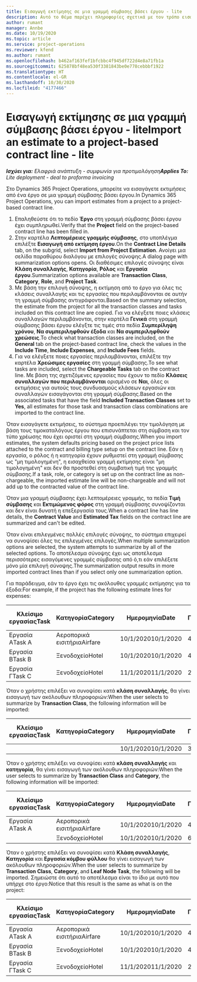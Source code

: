 ```yaml
---
title: Εισαγωγή εκτίμησης σε μια γραμμή σύμβασης βάσει έργου - lite
description: Αυτό το θέμα παρέχει πληροφορίες σχετικά με τον τρόπο εισαγωγής οικονομικών εκτιμήσεων από ένα έργο σε μια γραμμή σύμβασης.
author: rumant
manager: Annbe
ms.date: 10/19/2020
ms.topic: article
ms.service: project-operations
ms.reviewer: kfend
ms.author: rumant
ms.openlocfilehash: b462af163fef1bfcbbc4f945df722d4e8a71fb1a
ms.sourcegitcommit: 625878bf48ea530f3381843be0e778cebbbf1922
ms.translationtype: HT
ms.contentlocale: el-GR
ms.lasthandoff: 10/30/2020
ms.locfileid: "4177466"
---
```

# <a name="import-an-estimate-to-a-project-based-contract-line---lite"></a><span data-ttu-id="0fd3b-103">Εισαγωγή εκτίμησης σε μια γραμμή σύμβασης βάσει έργου - lite</span><span class="sxs-lookup"><span data-stu-id="0fd3b-103">Import an estimate to a project-based contract line - lite</span></span>

<span data-ttu-id="0fd3b-104">_**Ισχύει για:** Ελαφριά ανάπτυξη - συμφωνία για προτιμολόγηση_</span><span class="sxs-lookup"><span data-stu-id="0fd3b-104">_**Applies To:** Lite deployment - deal to proforma invoicing_</span></span>

<span data-ttu-id="0fd3b-105">Στο Dynamics 365 Project Operations, μπορείτε να εισαγάγετε εκτιμήσεις από ένα έργο σε μια γραμμή σύμβασης βάσει έργου.</span><span class="sxs-lookup"><span data-stu-id="0fd3b-105">In Dynamics 365 Project Operations, you can import estimates from a project to a project-based contract line.</span></span>

1. <span data-ttu-id="0fd3b-106">Επαληθεύστε ότι το πεδίο **Έργο** στη γραμμή σύμβασης βάσει έργου έχει συμπληρωθεί.</span><span class="sxs-lookup"><span data-stu-id="0fd3b-106">Verify that the **Project** field on the project-based contract line has been filled in.</span></span>
2. <span data-ttu-id="0fd3b-107">Στην καρτέλα **Λεπτομέρειες γραμμής σύμβασης**, στο υποπλέγμα επιλέξτε **Εισαγωγή από εκτίμηση έργου**.</span><span class="sxs-lookup"><span data-stu-id="0fd3b-107">On the **Contract Line Details** tab, on the subgrid, select **Import from Project Estimation**.</span></span> <span data-ttu-id="0fd3b-108">Ανοίγει μια σελίδα παραθύρου διαλόγου με επιλογές σύνοψης.</span><span class="sxs-lookup"><span data-stu-id="0fd3b-108">A dialog page with summarization options opens.</span></span> <span data-ttu-id="0fd3b-109">Οι διαθέσιμες επιλογές σύνοψης είναι **Κλάση συναλλαγής**, **Κατηγορία**, **Ρόλος** και **Εργασία έργου**.</span><span class="sxs-lookup"><span data-stu-id="0fd3b-109">Summarization options available are **Transaction Class**, **Category**, **Role**, and **Project Task**.</span></span>
3. <span data-ttu-id="0fd3b-110">Με βάση την επιλογή σύνοψης, η εκτίμηση από το έργο για όλες τις κλάσεις συναλλαγής και τις εργασίες που περιλαμβάνονται σε αυτήν τη γραμμή σύμβασης αντιγράφονται.</span><span class="sxs-lookup"><span data-stu-id="0fd3b-110">Based on the summary selection, the estimate from the project for all the transaction classes and tasks included on this contract line are copied.</span></span> <span data-ttu-id="0fd3b-111">Για να ελέγξετε ποιες κλάσεις συναλλαγών περιλαμβάνονται, στην καρτέλα **Γενικά** στη γραμμή σύμβασης βάσει έργου ελέγξτε τις τιμές στα πεδία **Συμπερίληψη χρόνου**, **Να συμπεριληφθούν έξοδα** και **Να συμπεριληφθούν χρεώσεις**.</span><span class="sxs-lookup"><span data-stu-id="0fd3b-111">To check what transaction classes are included, on the **General** tab on the project-based contract line, check the values in the **Include Time**, **Include Expenses**, and **Include Fees** fields.</span></span> 
4. <span data-ttu-id="0fd3b-112">Για να ελέγξετε ποιες εργασίες περιλαμβάνονται, επιλέξτε την καρτέλα **Χρεώσιμες εργασίες** στη γραμμή σύμβασης.</span><span class="sxs-lookup"><span data-stu-id="0fd3b-112">To see what tasks are included, select the **Chargeable Tasks** tab on the contract line.</span></span> <span data-ttu-id="0fd3b-113">Με βάση της σχετιζόμενες εργασίες που έχουν το πεδίο **Κλάσεις συναλλαγών που περιλαμβάνονται** ορισμένο σε **Ναι**, όλες οι εκτιμήσεις για αυτούς τους συνδυασμούς κλάσεων εργασιών και συναλλαγών εισαγάγονται στη γραμμή σύμβασης.</span><span class="sxs-lookup"><span data-stu-id="0fd3b-113">Based on the associated tasks that have the field **Included Transaction Classes** set to **Yes**, all estimates for those task and transaction class combinations are imported to the contract line.</span></span>

<span data-ttu-id="0fd3b-114">Όταν εισαγάγετε εκτιμήσεις, το σύστημα προεπιλέγει την τιμολόγηση με βάση τους τιμοκαταλόγους έργου που επισυνάπτεται στη σύμβαση και τον τύπο χρέωσης που έχει οριστεί στη γραμμή σύμβασης.</span><span class="sxs-lookup"><span data-stu-id="0fd3b-114">When you import estimates, the system defaults pricing based on the project price lists attached to the contract and billing type setup on the contract line.</span></span> <span data-ttu-id="0fd3b-115">Εάν η εργασία, ο ρόλος ή η κατηγορία έχουν ρυθμιστεί στη γραμμή σύμβασης ως "μη τιμολογημένη", η εισαχθείσα γραμμή εκτίμησης είναι "μη τιμολογημένη" και δεν θα προστεθεί στη συμβατική τιμή της γραμμής σύμβασης.</span><span class="sxs-lookup"><span data-stu-id="0fd3b-115">If a task, role, or category is set up on the contract line as non-chargeable, the imported estimate line will be non-chargeable and will not add up to the contracted value of the contract line.</span></span>

<span data-ttu-id="0fd3b-116">Όταν μια γραμμή σύμβασης έχει λεπτομέρειες γραμμής, τα πεδία **Τιμή σύμβασης** και **Εκτιμώμενος φόρος** στη γραμμή σύμβασης συνοψίζονται και δεν είναι δυνατή η επεξεργασία τους.</span><span class="sxs-lookup"><span data-stu-id="0fd3b-116">When a contract line has line details, the **Contract Value** and **Estimated Tax** fields on the contract line are summarized and can't be edited.</span></span>

<span data-ttu-id="0fd3b-117">Όταν είναι επιλεγμένες πολλές επιλογές σύνοψης, το σύστημα επιχειρεί να συνοψίσει όλες τις επιλεγμένες επιλογές.</span><span class="sxs-lookup"><span data-stu-id="0fd3b-117">When multiple summarization options are selected, the system attempts to summarize by all of the selected options.</span></span> <span data-ttu-id="0fd3b-118">Το αποτέλεσμα σύνοψης έχει ως αποτέλεσμα περισσότερες εισαγόμενες γραμμές σύμβασης από ό,τι εάν επιλέξετε μόνο μία επιλογή σύνοψης.</span><span class="sxs-lookup"><span data-stu-id="0fd3b-118">The summarization output results in more imported contract lines than if you select only one summarization option.</span></span>

<span data-ttu-id="0fd3b-119">Για παράδειγμα, εάν το έργο έχει τις ακόλουθες γραμμές εκτίμησης για τα έξοδα:</span><span class="sxs-lookup"><span data-stu-id="0fd3b-119">For example, if the project has the following estimate lines for expenses:</span></span>

| <span data-ttu-id="0fd3b-120">Κλείσιμο εργασίας</span><span class="sxs-lookup"><span data-stu-id="0fd3b-120">Task</span></span> | <span data-ttu-id="0fd3b-121">Κατηγορία</span><span class="sxs-lookup"><span data-stu-id="0fd3b-121">Category</span></span> | <span data-ttu-id="0fd3b-122">Ημερομηνία</span><span class="sxs-lookup"><span data-stu-id="0fd3b-122">Date</span></span> | <span data-ttu-id="0fd3b-123">Ποσότητα</span><span class="sxs-lookup"><span data-stu-id="0fd3b-123">Quantity</span></span> | <span data-ttu-id="0fd3b-124">Τιμή μονάδας</span><span class="sxs-lookup"><span data-stu-id="0fd3b-124">Unit price</span></span> | <span data-ttu-id="0fd3b-125">Ποσό</span><span class="sxs-lookup"><span data-stu-id="0fd3b-125">Amount</span></span> |
| --- | --- | --- | --- | --- | --- |
| <span data-ttu-id="0fd3b-126">Εργασία Α</span><span class="sxs-lookup"><span data-stu-id="0fd3b-126">Task A</span></span> | <span data-ttu-id="0fd3b-127">Αεροπορικά εισιτήρια</span><span class="sxs-lookup"><span data-stu-id="0fd3b-127">Airfare</span></span> | <span data-ttu-id="0fd3b-128">10/1/2020</span><span class="sxs-lookup"><span data-stu-id="0fd3b-128">10/1/2020</span></span> | <span data-ttu-id="0fd3b-129">4</span><span class="sxs-lookup"><span data-stu-id="0fd3b-129">4</span></span> | <span data-ttu-id="0fd3b-130">400</span><span class="sxs-lookup"><span data-stu-id="0fd3b-130">400</span></span> | <span data-ttu-id="0fd3b-131">1600</span><span class="sxs-lookup"><span data-stu-id="0fd3b-131">1600</span></span> |
| <span data-ttu-id="0fd3b-132">Εργασία Β</span><span class="sxs-lookup"><span data-stu-id="0fd3b-132">Task B</span></span> | <span data-ttu-id="0fd3b-133">Ξενοδοχείο</span><span class="sxs-lookup"><span data-stu-id="0fd3b-133">Hotel</span></span> | <span data-ttu-id="0fd3b-134">10/1/2020</span><span class="sxs-lookup"><span data-stu-id="0fd3b-134">10/1/2020</span></span> | <span data-ttu-id="0fd3b-135">4</span><span class="sxs-lookup"><span data-stu-id="0fd3b-135">4</span></span> | <span data-ttu-id="0fd3b-136">200</span><span class="sxs-lookup"><span data-stu-id="0fd3b-136">200</span></span> | <span data-ttu-id="0fd3b-137">800</span><span class="sxs-lookup"><span data-stu-id="0fd3b-137">800</span></span> |
| <span data-ttu-id="0fd3b-138">Εργασία Γ</span><span class="sxs-lookup"><span data-stu-id="0fd3b-138">Task C</span></span> | <span data-ttu-id="0fd3b-139">Ξενοδοχείο</span><span class="sxs-lookup"><span data-stu-id="0fd3b-139">Hotel</span></span> | <span data-ttu-id="0fd3b-140">11/1/2020</span><span class="sxs-lookup"><span data-stu-id="0fd3b-140">11/1/2020</span></span> | <span data-ttu-id="0fd3b-141">2</span><span class="sxs-lookup"><span data-stu-id="0fd3b-141">2</span></span> | <span data-ttu-id="0fd3b-142">200</span><span class="sxs-lookup"><span data-stu-id="0fd3b-142">200</span></span> | <span data-ttu-id="0fd3b-143">400</span><span class="sxs-lookup"><span data-stu-id="0fd3b-143">400</span></span> |

<span data-ttu-id="0fd3b-144">Όταν ο χρήστης επιλέξει να συνοψίσει κατά **κλάση συναλλαγής**, θα γίνει εισαγωγή των ακόλουθων πληροφοριών:</span><span class="sxs-lookup"><span data-stu-id="0fd3b-144">When the user selects to summarize by **Transaction Class**, the following information will be imported:</span></span>

| <span data-ttu-id="0fd3b-145">Κλείσιμο εργασίας</span><span class="sxs-lookup"><span data-stu-id="0fd3b-145">Task</span></span> | <span data-ttu-id="0fd3b-146">Κατηγορία</span><span class="sxs-lookup"><span data-stu-id="0fd3b-146">Category</span></span> | <span data-ttu-id="0fd3b-147">Ημερομηνία</span><span class="sxs-lookup"><span data-stu-id="0fd3b-147">Date</span></span> | <span data-ttu-id="0fd3b-148">Ποσότητα</span><span class="sxs-lookup"><span data-stu-id="0fd3b-148">Quantity</span></span> | <span data-ttu-id="0fd3b-149">Τιμή μονάδας</span><span class="sxs-lookup"><span data-stu-id="0fd3b-149">Unit price</span></span> | <span data-ttu-id="0fd3b-150">Ποσό</span><span class="sxs-lookup"><span data-stu-id="0fd3b-150">Amount</span></span> |
| --- | --- | --- | --- | --- | --- |
| &nbsp; | &nbsp; | <span data-ttu-id="0fd3b-151">10/1/2020</span><span class="sxs-lookup"><span data-stu-id="0fd3b-151">10/1/2020</span></span> | <span data-ttu-id="0fd3b-152">3.34</span><span class="sxs-lookup"><span data-stu-id="0fd3b-152">3.34</span></span> | <span data-ttu-id="0fd3b-153">840</span><span class="sxs-lookup"><span data-stu-id="0fd3b-153">840</span></span> | <span data-ttu-id="0fd3b-154">2800</span><span class="sxs-lookup"><span data-stu-id="0fd3b-154">2800</span></span> |

<span data-ttu-id="0fd3b-155">Όταν ο χρήστης επιλέξει να συνοψίσει κατά **κλάση συναλλαγής** και **κατηγορία**, θα γίνει εισαγωγή των ακόλουθων πληροφοριών:</span><span class="sxs-lookup"><span data-stu-id="0fd3b-155">When the user selects to summarize by **Transaction Class** and **Category**, the following information will be imported:</span></span>

| <span data-ttu-id="0fd3b-156">Κλείσιμο εργασίας</span><span class="sxs-lookup"><span data-stu-id="0fd3b-156">Task</span></span> | <span data-ttu-id="0fd3b-157">Κατηγορία</span><span class="sxs-lookup"><span data-stu-id="0fd3b-157">Category</span></span> | <span data-ttu-id="0fd3b-158">Ημερομηνία</span><span class="sxs-lookup"><span data-stu-id="0fd3b-158">Date</span></span> | <span data-ttu-id="0fd3b-159">Ποσότητα</span><span class="sxs-lookup"><span data-stu-id="0fd3b-159">Quantity</span></span> | <span data-ttu-id="0fd3b-160">Τιμή μονάδας</span><span class="sxs-lookup"><span data-stu-id="0fd3b-160">Unit price</span></span> | <span data-ttu-id="0fd3b-161">Ποσό</span><span class="sxs-lookup"><span data-stu-id="0fd3b-161">Amount</span></span> |
| --- | --- | --- | --- | --- | --- |
| <span data-ttu-id="0fd3b-162">Εργασία Α</span><span class="sxs-lookup"><span data-stu-id="0fd3b-162">Task A</span></span> | <span data-ttu-id="0fd3b-163">Αεροπορικά εισιτήρια</span><span class="sxs-lookup"><span data-stu-id="0fd3b-163">Airfare</span></span> | <span data-ttu-id="0fd3b-164">10/1/2020</span><span class="sxs-lookup"><span data-stu-id="0fd3b-164">10/1/2020</span></span> | <span data-ttu-id="0fd3b-165">4</span><span class="sxs-lookup"><span data-stu-id="0fd3b-165">4</span></span> | <span data-ttu-id="0fd3b-166">400</span><span class="sxs-lookup"><span data-stu-id="0fd3b-166">400</span></span> | <span data-ttu-id="0fd3b-167">1600</span><span class="sxs-lookup"><span data-stu-id="0fd3b-167">1600</span></span> |
| &nbsp;| <span data-ttu-id="0fd3b-168">Ξενοδοχείο</span><span class="sxs-lookup"><span data-stu-id="0fd3b-168">Hotel</span></span> | <span data-ttu-id="0fd3b-169">10/1/2020</span><span class="sxs-lookup"><span data-stu-id="0fd3b-169">10/1/2020</span></span> | <span data-ttu-id="0fd3b-170">6</span><span class="sxs-lookup"><span data-stu-id="0fd3b-170">6</span></span> | <span data-ttu-id="0fd3b-171">200</span><span class="sxs-lookup"><span data-stu-id="0fd3b-171">200</span></span> | <span data-ttu-id="0fd3b-172">1200</span><span class="sxs-lookup"><span data-stu-id="0fd3b-172">1200</span></span> |

<span data-ttu-id="0fd3b-173">Όταν ο χρήστης επιλέξει να συνοψίσει κατά **Κλάση συναλλαγής**, **Κατηγορία** και **Εργασία κόμβου φύλλου** θα γίνει εισαγωγή των ακόλουθων πληροφοριών.</span><span class="sxs-lookup"><span data-stu-id="0fd3b-173">When the user selects to summarize by **Transaction Class**, **Category**, and **Leaf Node Task**, the following will be imported.</span></span> <span data-ttu-id="0fd3b-174">Σημειώστε ότι αυτό το αποτέλεσμα είναι το ίδιο με αυτό που υπήρχε στο έργο:</span><span class="sxs-lookup"><span data-stu-id="0fd3b-174">Notice that this result is the same as what is on the project:</span></span>

| <span data-ttu-id="0fd3b-175">Κλείσιμο εργασίας</span><span class="sxs-lookup"><span data-stu-id="0fd3b-175">Task</span></span> | <span data-ttu-id="0fd3b-176">Κατηγορία</span><span class="sxs-lookup"><span data-stu-id="0fd3b-176">Category</span></span> | <span data-ttu-id="0fd3b-177">Ημερομηνία</span><span class="sxs-lookup"><span data-stu-id="0fd3b-177">Date</span></span> | <span data-ttu-id="0fd3b-178">Ποσότητα</span><span class="sxs-lookup"><span data-stu-id="0fd3b-178">Quantity</span></span> | <span data-ttu-id="0fd3b-179">Τιμή μονάδας</span><span class="sxs-lookup"><span data-stu-id="0fd3b-179">Unit price</span></span> | <span data-ttu-id="0fd3b-180">Ποσό</span><span class="sxs-lookup"><span data-stu-id="0fd3b-180">Amount</span></span> |
| --- | --- | --- | --- | --- | --- |
| <span data-ttu-id="0fd3b-181">Εργασία Α</span><span class="sxs-lookup"><span data-stu-id="0fd3b-181">Task A</span></span> | <span data-ttu-id="0fd3b-182">Αεροπορικά εισιτήρια</span><span class="sxs-lookup"><span data-stu-id="0fd3b-182">Airfare</span></span> | <span data-ttu-id="0fd3b-183">10/1/2020</span><span class="sxs-lookup"><span data-stu-id="0fd3b-183">10/1/2020</span></span> | <span data-ttu-id="0fd3b-184">4</span><span class="sxs-lookup"><span data-stu-id="0fd3b-184">4</span></span> | <span data-ttu-id="0fd3b-185">400</span><span class="sxs-lookup"><span data-stu-id="0fd3b-185">400</span></span> | <span data-ttu-id="0fd3b-186">1600</span><span class="sxs-lookup"><span data-stu-id="0fd3b-186">1600</span></span> |
| <span data-ttu-id="0fd3b-187">Εργασία Β</span><span class="sxs-lookup"><span data-stu-id="0fd3b-187">Task B</span></span> | <span data-ttu-id="0fd3b-188">Ξενοδοχείο</span><span class="sxs-lookup"><span data-stu-id="0fd3b-188">Hotel</span></span> | <span data-ttu-id="0fd3b-189">10/1/2020</span><span class="sxs-lookup"><span data-stu-id="0fd3b-189">10/1/2020</span></span> | <span data-ttu-id="0fd3b-190">4</span><span class="sxs-lookup"><span data-stu-id="0fd3b-190">4</span></span> | <span data-ttu-id="0fd3b-191">200</span><span class="sxs-lookup"><span data-stu-id="0fd3b-191">200</span></span> | <span data-ttu-id="0fd3b-192">800</span><span class="sxs-lookup"><span data-stu-id="0fd3b-192">800</span></span> |
| <span data-ttu-id="0fd3b-193">Εργασία Γ</span><span class="sxs-lookup"><span data-stu-id="0fd3b-193">Task C</span></span> | <span data-ttu-id="0fd3b-194">Ξενοδοχείο</span><span class="sxs-lookup"><span data-stu-id="0fd3b-194">Hotel</span></span> | <span data-ttu-id="0fd3b-195">11/1/2020</span><span class="sxs-lookup"><span data-stu-id="0fd3b-195">11/1/2020</span></span> | <span data-ttu-id="0fd3b-196">2</span><span class="sxs-lookup"><span data-stu-id="0fd3b-196">2</span></span> | <span data-ttu-id="0fd3b-197">200</span><span class="sxs-lookup"><span data-stu-id="0fd3b-197">200</span></span> | <span data-ttu-id="0fd3b-198">400</span><span class="sxs-lookup"><span data-stu-id="0fd3b-198">400</span></span> |
